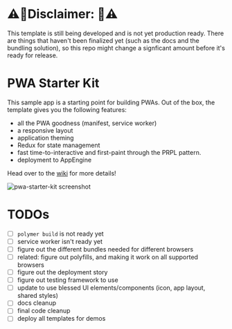 # ⚠️🚨Disclaimer: 🚨⚠️
This template is still being developed  and is not yet production ready. There are things that haven't been finalized yet (such as the docs and the bundling solution), so this repo might change a signficant amount before it's ready for release.

# PWA Starter Kit

This sample app is a starting point for building PWAs. Out of the box, the template
gives you the following features:
- all the PWA goodness (manifest, service worker)
- a responsive layout
- application theming
- Redux for state management
- fast time-to-interactive and first-paint through the PRPL pattern.
- deployment to AppEngine

Head over to the [wiki](https://github.com/PolymerLabs/pwa-starter-kit/wiki)
for more details!

![pwa-starter-kit screenshot](https://user-images.githubusercontent.com/1369170/35752411-b66260de-0810-11e8-8e13-4d593ab2d7d4.png)

# TODOs

- [ ] `polymer build` is not ready yet
- [ ] service worker isn't ready yet
- [ ] figure out the different bundles needed for different browsers
- [ ] related: figure out polyfills, and making it work on all supported browsers
- [ ] figure out the deployment story
- [ ] figure out testing framework to use
- [ ] update to use blessed UI elements/components (icon, app layout, shared styles)
- [ ] docs cleanup
- [ ] final code cleanup
- [ ] deploy all templates for demos
